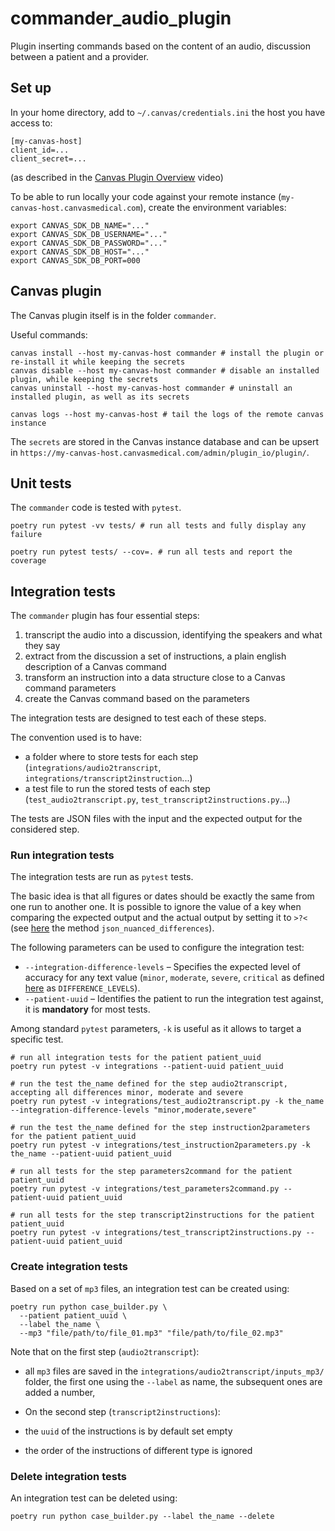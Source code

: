 # commander_audio_plugin

Plugin inserting commands based on the content of an audio, discussion between a patient and a provider.

## Set up

In your home directory, add to `~/.canvas/credentials.ini` the host you have access to:
```shell
[my-canvas-host]
client_id=...
client_secret=...
```
(as described in the [Canvas Plugin Overview](https://www.youtube.com/watch?v=X2JOEElq2ck) video)

To be able to run locally your code against your remote instance (`my-canvas-host.canvasmedical.com`), create the environment variables:
```shell
export CANVAS_SDK_DB_NAME="..."
export CANVAS_SDK_DB_USERNAME="..."
export CANVAS_SDK_DB_PASSWORD="..."
export CANVAS_SDK_DB_HOST="..."
export CANVAS_SDK_DB_PORT=000
```


## Canvas plugin

The Canvas plugin itself is in the folder `commander`.

Useful commands:
```shell
canvas install --host my-canvas-host commander # install the plugin or re-install it while keeping the secrets 
canvas disable --host my-canvas-host commander # disable an installed plugin, while keeping the secrets
canvas uninstall --host my-canvas-host commander # uninstall an installed plugin, as well as its secrets

canvas logs --host my-canvas-host # tail the logs of the remote canvas instance
```

The `secrets` are stored in the Canvas instance database and can be upsert in `https://my-canvas-host.canvasmedical.com/admin/plugin_io/plugin/`.

## Unit tests

The `commander` code is tested with `pytest`.
```shell
poetry run pytest -vv tests/ # run all tests and fully display any failure 

poetry run pytest tests/ --cov=. # run all tests and report the coverage
```

## Integration tests

The `commander` plugin has four essential steps:
1. transcript the audio into a discussion, identifying the speakers and what they say
1. extract from the discussion a set of instructions, a plain english description of a Canvas command
1. transform an instruction into a data structure close to a Canvas command parameters
1. create the Canvas command based on the parameters

The integration tests are designed to test each of these steps.

The convention used is to have:
- a folder where to store tests for each step (`integrations/audio2transcript`, `integrations/transcript2instruction`...)
- a test file to run the stored tests of each step (`test_audio2transcript.py`, `test_transcript2instructions.py`...)

The tests are JSON files with the input and the expected output for the considered step. 

### Run integration tests

The integration tests are run as `pytest` tests.

The basic idea is that all figures or dates should be exactly the same from one run to another one.
It is possible to ignore the value of a key when comparing the expected output and the actual output by setting it to `>?<` (see [here](integrations/helper_settings.py) the method `json_nuanced_differences`).

The following parameters can be used to configure the integration test:
- `--integration-difference-levels` – Specifies the expected level of accuracy for any text value (`minor`, `moderate`, `severe`, `critical` as defined [here](integrations/helper_settings.py) as `DIFFERENCE_LEVELS`).
- `--patient-uuid` – Identifies the patient to run the integration test against, it is __mandatory__ for most tests.

Among standard `pytest` parameters, `-k` is useful as it allows to target a specific test.

```shell
# run all integration tests for the patient patient_uuid
poetry run pytest -v integrations --patient-uuid patient_uuid

# run the test the_name defined for the step audio2transcript, accepting all differences minor, moderate and severe
poetry run pytest -v integrations/test_audio2transcript.py -k the_name --integration-difference-levels "minor,moderate,severe"

# run the test the_name defined for the step instruction2parameters for the patient patient_uuid
poetry run pytest -v integrations/test_instruction2parameters.py -k the_name --patient-uuid patient_uuid

# run all tests for the step parameters2command for the patient patient_uuid
poetry run pytest -v integrations/test_parameters2command.py --patient-uuid patient_uuid

# run all tests for the step transcript2instructions for the patient patient_uuid
poetry run pytest -v integrations/test_transcript2instructions.py --patient-uuid patient_uuid
```

### Create integration tests

Based on a set of `mp3` files, an integration test can be created using:
```shell
poetry run python case_builder.py \
  --patient patient_uuid \
  --label the_name \
  --mp3 "file/path/to/file_01.mp3" "file/path/to/file_02.mp3"
```

Note that on the first step (`audio2transcript`):
- all `mp3` files are saved in the `integrations/audio2transcript/inputs_mp3/` folder, the first one using the `--label` as name, the subsequent ones are added a number,

- On the second step (`transcript2instructions`):
- the `uuid` of the instructions is by default set empty
- the order of the instructions of different type is ignored


### Delete integration tests

An integration test can be deleted using:
```shell
poetry run python case_builder.py --label the_name --delete
```
